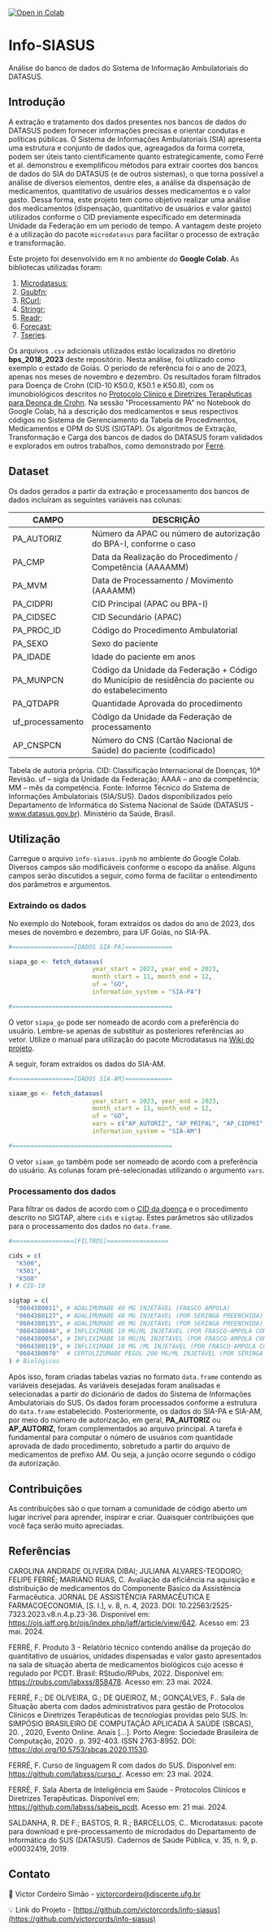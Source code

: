 [![Open in Colab](https://colab.research.google.com/assets/colab-badge.svg)](https://colab.research.google.com/github/victorcords/info-siasus/blob/main/info_siasus.ipynb)

# Info-SIASUS
Análise do banco de dados do Sistema de Informação Ambulatoriais do DATASUS.

## Introdução
A extração e tratamento dos dados presentes nos bancos de dados do DATASUS podem fornecer informações precisas e orientar condutas e políticas públicas. O Sistema de Informações Ambulatoriais (SIA) apresenta uma estrutura e conjunto de dados que, agreagados da forma correta, podem ser úteis tanto cientificamente quanto estrategicamente, como Ferré et al. demonstrou e exemplificou métodos para extrair coortes dos bancos de dados do SIA do DATASUS (e de outros sistemas), o que torna possível a análise de diversos elementos, dentre eles, a análise da dispensação de medicamentos, quantitativo de usuários desses medicamentos e o valor gasto. Dessa forma, este projeto tem como objetivo realizar uma análise dos medicamentos (dispensação, quantitativo de usuários e valor gasto) utilizados conforme o CID previamente especificado em determinada Unidade da Federação em um período de tempo. A vantagem deste projeto é a utilização do pacote `microdatasus` para facilitar o processo de extração e transformação. 

Este projeto foi desenvolvido em `R` no ambiente do **Google Colab**. As bibliotecas utilizadas foram:
1. [Microdatasus](https://github.com/rfsaldanha/microdatasus);
2. [Gsubfn](https://cran.r-project.org/web/packages/gsubfn/index.html);
3. [RCurl](https://cran.r-project.org/web/packages/RCurl/index.html);
4. [Stringr](https://cran.r-project.org/web/packages/stringr/index.html);
5. [Readr](https://cran.r-project.org/web/packages/readr/index.html);
6. [Forecast](https://cran.r-project.org/web/packages/forecast/index.html);
7. [Tseries](https://cran.r-project.org/web/packages/tseries/index.html).

Os arquivos `.csv` adicionais utilizados estão localizados no diretório **bps_2018_2023** deste repositório. Nesta análise, foi utilizado como exemplo o estado de Goiás. O período de referência foi o ano de 2023, apenas nos meses de novembro e dezembro. Os resultados foram filtrados para Doença de Crohn (CID-10 K50.0, K50.1 e K50.8), com os imunobiológicos descritos no [Protocolo Clínico e Diretrizes Terapêuticas para Deonça de Crohn](https://www.gov.br/conitec/pt-br/midias/protocolos/portaria_conjunta_14_pcdt_doenca_de_crohn_28_11_2017-1.pdf). Na sessão "Processamento PA" no Notebook do Google Colab, há a descrição dos medicamentos e seus respectivos códigos no Sistema de Gerenciamento da Tabela de Procedimentos, Medicamentos e OPM do SUS (SIGTAP). Os algoritmos de Extração, Transformação e Carga dos bancos de dados do DATASUS foram validados e explorados em outros trabalhos, como demonstrado por [Ferré](https://rpubs.com/labxss/858478). 

## Dataset
Os dados gerados a partir da extração e processamento dos bancos de dados incluíram as seguintes variáveis nas colunas:

| CAMPO  | DESCRIÇÃO |
| ------------- | ------------- |
| PA_AUTORIZ  | Número da APAC ou número de autorização do BPA-I, conforme o caso  |
| PA_CMP	  | Data da Realização do Procedimento / Competência (AAAAMM)  |
| PA_MVM	  | Data de Processamento / Movimento (AAAAMM)  |
| PA_CIDPRI	  | CID Principal (APAC ou BPA-I)  |
| PA_CIDSEC	  | CID Secundário (APAC)  |
| PA_PROC_ID		  | Código do Procedimento Ambulatorial  |
| PA_SEXO  | Sexo do paciente  |
| PA_IDADE  | Idade do paciente em anos  |
| PA_MUNPCN	  | Código da Unidade da Federação + Código do Município de residência do paciente ou do estabelecimento  |
| PA_QTDAPR  | Quantidade Aprovada do procedimento  |
| uf_processamento  | Código da Unidade da Federação de processamento  |
| AP_CNSPCN  | Número do CNS (Cartão Nacional de Saúde) do paciente (codificado)  |

Tabela de autoria própria. CID: Classificação Internacional de Doenças, 10ª Revisão. uf – sigla da Unidade da Federação; AAAA – ano da competência; MM – mês da competência. Fonte: Informe Técnico do Sistema de Informações Ambulatoriais (SIA/SUS). Dados disponibilizados pelo Departamento de Informática do Sistema Nacional de Saúde (DATASUS - www.datasus.gov.br). Ministério da Saúde, Brasil.

## Utilização 
Carregue o arquivo `info-siasus.ipynb` no ambiente do Google Colab. Diversos campos são modificáveis conforme o escopo da análise. Alguns campos serão discutidos a seguir, como forma de facilitar o entendimento dos parâmetros e argumentos. 
### Extraindo os dados
No exemplo do Notebook, foram extraídos os dados do ano de 2023, dos meses de novembro e dezembro, para UF Goiás, no SIA-PA. 
```r
#=================[DADOS SIA-PA]=============

siapa_go <- fetch_datasus(
                       year_start = 2023, year_end = 2023, 
                       month_start = 11, month_end = 12,
                       uf = "GO",
                       information_system = "SIA-PA")

#============================================
```
O vetor `siapa_go` pode ser nomeado de acordo com a preferência do usuário. Lembre-se apenas de substituir as posteriores referências ao vetor. Utilize o manual para utilização do pacote Microdatasus na [Wiki do projeto](https://github.com/rfsaldanha/microdatasus/wiki). 

A seguir, foram extraídos os dados do SIA-AM.
```r
#=================[DADOS SIA-AM]=============

siaam_go <- fetch_datasus(
                       year_start = 2023, year_end = 2023,
                       month_start = 11, month_end = 12,
                       uf = "GO",
                       vars = c("AP_AUTORIZ", "AP_PRIPAL", "AP_CIDPRI", "AP_CNSPCN"),
                       information_system = "SIA-AM")

#============================================
```
O vetor `siaam_go` também pode ser nomeado de acordo com a preferência do usuário. As colunas foram pré-selecionadas utilizando o argumento `vars`. 

### Processamento dos dados
Para filtrar os dados de acordo com o [CID da doença](https://cid10.com.br/) e o procedimento descrito no SIGTAP, altere `cids` e `sigtap`. Estes parâmetros são utilizados para o processamento dos dados no `data.frame`. 

```r
#=================[FILTROS]=================

cids = c(
  "K500",
  "K501",
  "K508"
) # CID-10

sigtap = c(
  "0604380011", # ADALIMUMABE 40 MG INJETÁVEL (FRASCO AMPOLA)
  "0604380127", # ADALIMUMABE 40 MG INJETAVEL (POR SERINGA PREENCHIDA)
  "0604380135", # ADALIMUMABE 40 MG INJETÁVEL (POR SERINGA PREENCHIDA) (BIOSSIMILAR B)
  "0604380046", # INFLIXIMABE 10 MG/ML INJETAVEL (POR FRASCO-AMPOLA COM 10 ML)
  "0604380054", # INFLIXIMABE 10 MG/ML INJETAVEL (POR FRASCO-AMPOLA COM 10 ML)
  "0604380119", # INFLIXIMABE 10 MG /ML INJETÁVEL (POR FRASCO-AMPOLA COM 10 ML) (BIOSSIMILAR A)
  "0604380070"  # CERTOLIZUMABE PEGOL 200 MG/ML INJETÁVEL (POR SERINGA PREENCHIDA)
) # Biológicos

```
Após isso, foram criadas tabelas vazias no formato `data.frame` contendo as variáveis desejadas. As variáveis desejadas foram analisadas e selecionadas a partir do dicionário de dados do Sistema de Informações Ambulatoriais do SUS. Os dados foram processados conforme a estrutura do `data.frame` estabelecido. Posteriormente, os dados do SIA-PA e SIA-AM, por meio do número de autorização, em geral, **PA_AUTORIZ** ou **AP_AUTORIZ**, foram complementados ao arquivo principal. A tarefa é fundamental para computar o número de usuários com quantidade aprovada de dado procedimento, sobretudo a partir do arquivo de medicamentos de prefixo AM. Ou seja, a junção ocorre segundo o código da autorização.

## Contribuições
As contribuições são o que tornam a comunidade de código aberto um lugar incrível para aprender, inspirar e criar. Quaisquer contribuições que você faça serão muito apreciadas. 

## Referências

CAROLINA ANDRADE OLIVEIRA DIBAI; JULIANA ALVARES-TEODORO; FELIPE FERRÉ; MARIANO RUAS, C. Avaliação da eficiência na aquisição e distribuição de medicamentos do Componente Básico da Assistência Farmacêutica. JORNAL DE ASSISTÊNCIA FARMACÊUTICA E FARMACOECONOMIA, [S. l.], v. 8, n. 4, 2023. DOI: 10.22563/2525-7323.2023.v8.n.4.p.23-36. Disponível em: https://ojs.jaff.org.br/ojs/index.php/jaff/article/view/642. Acesso em: 23 mai. 2024.

FERRÉ, F. Produto 3 - Relatório técnico contendo análise da projeção do quantitativo de usuários, unidades dispensadas e valor gasto apresentados na sala de situação aberta de medicamentos biológicos cujo acesso é regulado por PCDT. Brasil: RStudio/RPubs, 2022. Disponível em: <https://rpubs.com/labxss/858478>. Acesso em: 23 mai. 2024.

FERRÉ, F.; DE OLIVEIRA, G.; DE QUEIROZ, M.; GONÇALVES, F.. Sala de Situação aberta com dados administrativos para gestão de Protocolos Clínicos e Diretrizes Terapêuticas de tecnologias providas pelo SUS. In: SIMPÓSIO BRASILEIRO DE COMPUTAÇÃO APLICADA À SAÚDE (SBCAS), 20. , 2020, Evento Online. Anais [...]. Porto Alegre: Sociedade Brasileira de Computação, 2020 . p. 392-403. ISSN 2763-8952. DOI: https://doi.org/10.5753/sbcas.2020.11530.

FERRÉ, F. Curso de linguagem R com dados do SUS. Disponível em: <https://github.com/labxss/curso_r>. Acesso em: 23 mai. 2024.

FERRÉ, F. Sala Aberta de Inteligência em Saúde - Protocolos Clínicos e Diretrizes Terapêuticas. Disponível em: <https://github.com/labxss/sabeis_pcdt>. Acesso em: 21 mai. 2024.


SALDANHA, R. DE F.; BASTOS, R. R.; BARCELLOS, C.. Microdatasus: pacote para download e pré-processamento de microdados do Departamento de Informática do SUS (DATASUS). Cadernos de Saúde Pública, v. 35, n. 9, p. e00032419, 2019.

## Contato
📩 Victor Cordeiro Simão - victorcordeiro@discente.ufg.br

💡 Link do Projeto - [https://github.com/victorcords/info-siasus](https://github.com/victorcords/info-siasus)

